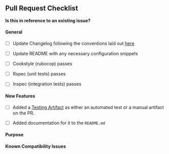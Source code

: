 ## Pull Request Checklist

**Is this in reference to an existing issue?**

#### General

- [ ] Update Changelog following the conventions laid out [here](https://github.com/sensu-plugins/community/blob/master/HOW_WE_CHANGELOG.md)

- [ ] Update README with any necessary configuration snippets

- [ ] Cookstyle (rubocop) passes

- [ ] Rspec (unit tests) passes

- [ ] Inspec (integration tests) passes

#### New Features

- [ ] Added a [Testing Artifact](https://github.com/sensu-plugins/community/blob/master/PULL_REQUEST_PROCESS.md#7-testing-artifacts) as either an automated test or a manual artifact on the PR.

- [ ] Added documentation for it to the `README.md`

#### Purpose

#### Known Compatibility Issues
